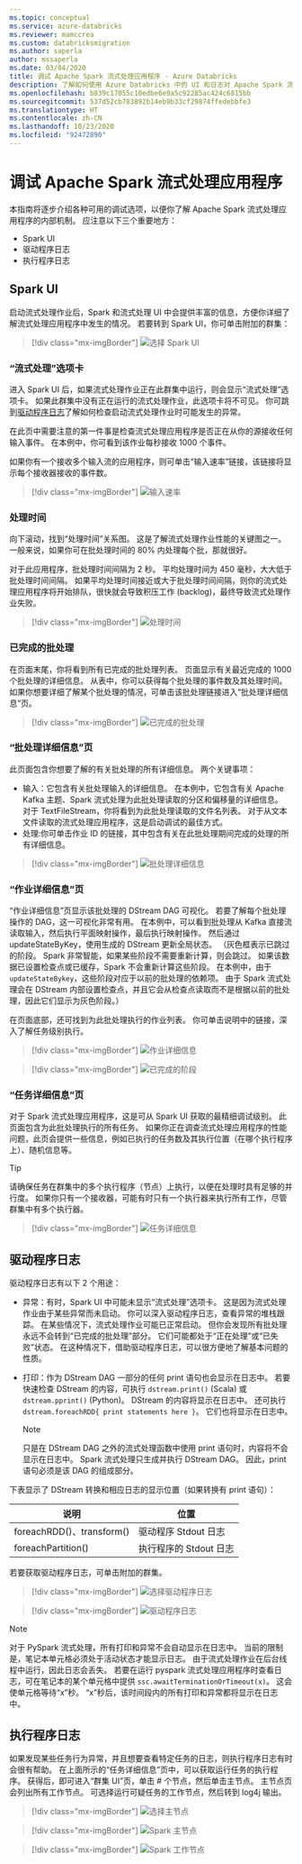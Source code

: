 ```yaml
---
ms.topic: conceptual
ms.service: azure-databricks
ms.reviewer: mamccrea
ms.custom: databricksmigration
ms.author: saperla
author: mssaperla
ms.date: 03/04/2020
title: 调试 Apache Spark 流式处理应用程序 - Azure Databricks
description: 了解如何使用 Azure Databricks 中的 UI 和日志对 Apache Spark 流式处理应用程序进行故障排除和调试。
ms.openlocfilehash: b839c17055c10edbe6e9a5c92285ac424c6815bb
ms.sourcegitcommit: 537d52cb783892b14eb9b33cf29874ffedebbfe3
ms.translationtype: HT
ms.contentlocale: zh-CN
ms.lasthandoff: 10/23/2020
ms.locfileid: "92472890"
---
```

# <a name="debugging-apache-spark-streaming-applications"></a>调试 Apache Spark 流式处理应用程序

本指南将逐步介绍各种可用的调试选项，以便你了解 Apache Spark 流式处理应用程序的内部机制。 应注意以下三个重要地方：

* Spark UI
* 驱动程序日志
* 执行程序日志

## <a name="spark-ui"></a>Spark UI

启动流式处理作业后，Spark 和流式处理 UI 中会提供丰富的信息，方便你详细了解流式处理应用程序中发生的情况。 若要转到 Spark UI，你可单击附加的群集：

> [!div class="mx-imgBorder"]
> ![选择 Spark UI](../../../_static/images/spark/legacy-streaming/getting2-spark-ui.png)

### <a name="streaming-tab"></a>“流式处理”选项卡

进入 Spark UI 后，如果流式处理作业正在此群集中运行，则会显示“流式处理”选项卡。 如果此群集中没有正在运行的流式处理作业，此选项卡将不可见。 你可跳到[驱动程序日志](#driver-logs)了解如何检查启动流式处理作业时可能发生的异常。

在此页中需要注意的第一件事是检查流式处理应用程序是否正在从你的源接收任何输入事件。 在本例中，你可看到该作业每秒接收 1000 个事件。

<!--note: For `TextFileStream`, since files are input, the # of input events is always 0. In such cases, you can look at the **Completed Batches** section in the notebook to figure out how to find more information.-->

如果你有一个接收多个输入流的应用程序，则可单击“输入速率”链接，该链接将显示每个接收器接收的事件数。

> [!div class="mx-imgBorder"]
> ![输入速率](../../../_static/images/spark/legacy-streaming/streaming-tab.png)

### <a name="processing-time"></a>处理时间

向下滚动，找到“处理时间”关系图。 这是了解流式处理作业性能的关键图之一。 一般来说，如果你可在批处理时间的 80% 内处理每个批，那就很好。

对于此应用程序，批处理时间间隔为 2 秒。 平均处理时间为 450 毫秒，大大低于批处理时间间隔。 如果平均处理时间接近或大于批处理时间间隔，则你的流式处理应用程序将开始排队，很快就会导致积压工作 (backlog)，最终导致流式处理作业失败。

> [!div class="mx-imgBorder"]
> ![处理时间](../../../_static/images/spark/legacy-streaming/processing-time.png)

### <a name="completed-batches"></a>已完成的批处理

在页面末尾，你将看到所有已完成的批处理列表。 页面显示有关最近完成的 1000 个批处理的详细信息。 从表中，你可以获得每个批处理的事件数及其处理时间。 如果你想要详细了解某个批处理的情况，可单击该批处理链接进入“批处理详细信息”页。

> [!div class="mx-imgBorder"]
> ![已完成的批处理](../../../_static/images/spark/legacy-streaming/completed-batches.png)

### <a name="batch-details-page"></a>“批处理详细信息”页

此页面包含你想要了解的有关批处理的所有详细信息。 两个关键事项：

* 输入：它包含有关批处理输入的详细信息。 在本例中，它包含有关 Apache Kafka 主题、Spark 流式处理为此批处理读取的分区和偏移量的详细信息。 对于 TextFileStream，你将看到为此批处理读取的文件名列表。 对于从文本文件读取的流式处理应用程序，这是启动调试的最佳方式。
* 处理:你可单击作业 ID 的链接，其中包含有关在此批处理期间完成的处理的所有详细信息。

> [!div class="mx-imgBorder"]
> ![批处理详细信息](../../../_static/images/spark/legacy-streaming/batch-details-page.png)

### <a name="job-details-page"></a>“作业详细信息”页

“作业详细信息”页显示该批处理的 DStream DAG 可视化。 若要了解每个批处理操作的 DAG，这一可视化非常有用。 在本例中，可以看到批处理从 Kafka 直接流读取输入，然后执行平面映射操作，最后执行映射操作。 然后通过 updateStateByKey，使用生成的 DStream 更新全局状态。 （灰色框表示已跳过的阶段。 Spark 非常智能，如果某些阶段不需要重新计算，则会跳过。 如果该数据已设置检查点或已缓存，Spark 不会重新计算这些阶段。 在本例中，由于 `updateStateBykey`，这些阶段对应于以前的批处理的依赖项。 由于 Spark 流式处理会在 DStream 内部设置检查点，并且它会从检查点读取而不是根据以前的批处理，因此它们显示为灰色阶段。）

在页面底部，还可找到为此批处理执行的作业列表。 你可单击说明中的链接，深入了解任务级别执行。

> [!div class="mx-imgBorder"]
> ![作业详细信息](../../../_static/images/spark/legacy-streaming/job-details-page1.png)

> [!div class="mx-imgBorder"]
> ![已完成的阶段](../../../_static/images/spark/legacy-streaming/job-details-page2.png)

### <a name="task-details-page"></a>“任务详细信息”页

对于 Spark 流式处理应用程序，这是可从 Spark UI 获取的最精细调试级别。 此页面包含为此批处理执行的所有任务。 如果你正在调查流式处理应用程序的性能问题，此页会提供一些信息，例如已执行的任务数及其执行位置（在哪个执行程序上）、随机信息等。

> [!TIP]
>
> 请确保任务在群集中的多个执行程序（节点）上执行，以便在处理时具有足够的并行度。 如果你只有一个接收器，可能有时只有一个执行器来执行所有工作，尽管群集中有多个执行器。

> [!div class="mx-imgBorder"]
> ![任务详细信息](../../../_static/images/spark/legacy-streaming/task-details-page.png)

## <a name="driver-logs"></a>驱动程序日志

驱动程序日志有以下 2 个用途：

* 异常：有时，Spark UI 中可能未显示“流式处理”选项卡。 这是因为流式处理作业由于某些异常而未启动。 你可以深入驱动程序日志，查看异常的堆栈跟踪。 在某些情况下，流式处理作业可能已正常启动。 但你会发现所有批处理永远不会转到“已完成的批处理”部分。 它们可能都处于“正在处理”或“已失败”状态。 在这种情况下，借助驱动程序日志，可以很方便地了解基本问题的性质。
* 打印：作为 DStream DAG 一部分的任何 print 语句也会显示在日志中。 若要快速检查 DStream 的内容，可执行 `dstream.print()` (Scala) 或 `dstream.pprint()` (Python)。 DStream 的内容将显示在日志中。 还可执行 `dstream.foreachRDD{ print statements here }`。 它们也将显示在日志中。

  > [!NOTE]
  >
  > 只是在 DStream DAG 之外的流式处理函数中使用 print 语句时，内容将不会显示在日志中。 Spark 流式处理只生成并执行 DStream DAG。 因此，print 语句必须是该 DAG 的组成部分。

下表显示了 DStream 转换和相应日志的显示位置（如果转换有 print 语句）：

| 说明                     | 位置                     |
|---------------------------------|------------------------------|
| foreachRDD()、transform()       | 驱动程序 Stdout 日志           |
| foreachPartition()              | 执行程序的 Stdout 日志       |

若要获取驱动程序日志，可单击附加的群集。

> [!div class="mx-imgBorder"]
> ![选择驱动程序日志](../../../_static/images/spark/legacy-streaming/get2-driver-logs.png)

> [!div class="mx-imgBorder"]
> ![驱动程序日志](../../../_static/images/spark/legacy-streaming/driver-logs.png)

> [!NOTE]
>
> 对于 PySpark 流式处理，所有打印和异常不会自动显示在日志中。 当前的限制是，笔记本单元格必须处于活动状态才能显示日志。 由于流式处理作业在后台线程中运行，因此日志会丢失。 若要在运行 pyspark 流式处理应用程序时查看日志，可在笔记本的某个单元格中提供 `ssc.awaitTerminationOrTimeout(x)`。 这会使单元格等待“x”秒。 “x”秒后，该时间段内的所有打印和异常都将显示在日志中。

## <a name="executor-logs"></a>执行程序日志

如果发现某些任务行为异常，并且想要查看特定任务的日志，则执行程序日志有时会很有帮助。 在上面所示的“任务详细信息”页中，可以获取运行任务的执行程序。 获得后，即可进入“群集 UI”页，单击 # 个节点，然后单击主节点。 主节点页会列出所有工作节点。 可选择运行可疑任务的工作节点，然后转到 log4j 输出。

> [!div class="mx-imgBorder"]
> ![选择主节点](../../../_static/images/spark/legacy-streaming/clusters.png)

> [!div class="mx-imgBorder"]
> ![Spark 主节点](../../../_static/images/spark/legacy-streaming/spark-master.png)

> [!div class="mx-imgBorder"]
> ![Spark 工作节点](../../../_static/images/spark/legacy-streaming/executor-page.png)